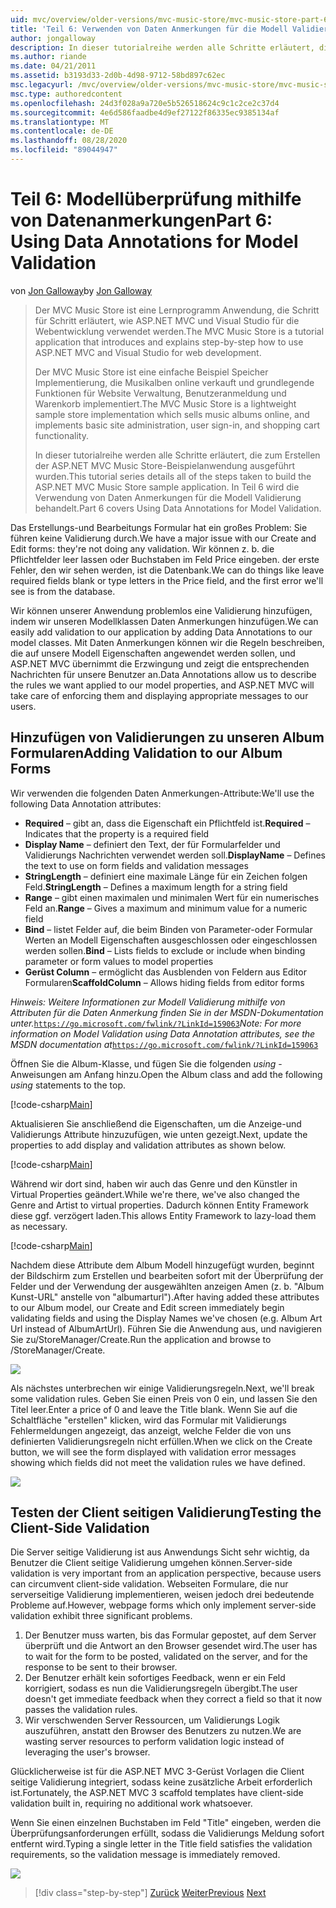 ```yaml
---
uid: mvc/overview/older-versions/mvc-music-store/mvc-music-store-part-6
title: 'Teil 6: Verwenden von Daten Anmerkungen für die Modell Validierung | Microsoft-Dokumentation'
author: jongalloway
description: In dieser tutorialreihe werden alle Schritte erläutert, die zum Erstellen der ASP.NET MVC Music Store-Beispielanwendung ausgeführt wurden. Teil 6 umfasst die Verwendung von Daten Anmerkungen für Modell V...
ms.author: riande
ms.date: 04/21/2011
ms.assetid: b3193d33-2d0b-4d98-9712-58bd897c62ec
msc.legacyurl: /mvc/overview/older-versions/mvc-music-store/mvc-music-store-part-6
msc.type: authoredcontent
ms.openlocfilehash: 24d3f028a9a720e5b526518624c9c1c2ce2c37d4
ms.sourcegitcommit: 4e6d586faadbe4d9ef27122f86335ec9385134af
ms.translationtype: MT
ms.contentlocale: de-DE
ms.lasthandoff: 08/28/2020
ms.locfileid: "89044947"
---
```

# <a name="part-6-using-data-annotations-for-model-validation"></a><span data-ttu-id="f421a-104">Teil 6: Modellüberprüfung mithilfe von Datenanmerkungen</span><span class="sxs-lookup"><span data-stu-id="f421a-104">Part 6: Using Data Annotations for Model Validation</span></span>

<span data-ttu-id="f421a-105">von [Jon Galloway](https://github.com/jongalloway)</span><span class="sxs-lookup"><span data-stu-id="f421a-105">by [Jon Galloway](https://github.com/jongalloway)</span></span>

> <span data-ttu-id="f421a-106">Der MVC Music Store ist eine Lernprogramm Anwendung, die Schritt für Schritt erläutert, wie ASP.NET MVC und Visual Studio für die Webentwicklung verwendet werden.</span><span class="sxs-lookup"><span data-stu-id="f421a-106">The MVC Music Store is a tutorial application that introduces and explains step-by-step how to use ASP.NET MVC and Visual Studio for web development.</span></span>  
>   
> <span data-ttu-id="f421a-107">Der MVC Music Store ist eine einfache Beispiel Speicher Implementierung, die Musikalben online verkauft und grundlegende Funktionen für Website Verwaltung, Benutzeranmeldung und Warenkorb implementiert.</span><span class="sxs-lookup"><span data-stu-id="f421a-107">The MVC Music Store is a lightweight sample store implementation which sells music albums online, and implements basic site administration, user sign-in, and shopping cart functionality.</span></span>  
>   
> <span data-ttu-id="f421a-108">In dieser tutorialreihe werden alle Schritte erläutert, die zum Erstellen der ASP.NET MVC Music Store-Beispielanwendung ausgeführt wurden.</span><span class="sxs-lookup"><span data-stu-id="f421a-108">This tutorial series details all of the steps taken to build the ASP.NET MVC Music Store sample application.</span></span> <span data-ttu-id="f421a-109">In Teil 6 wird die Verwendung von Daten Anmerkungen für die Modell Validierung behandelt.</span><span class="sxs-lookup"><span data-stu-id="f421a-109">Part 6 covers Using Data Annotations for Model Validation.</span></span>

<span data-ttu-id="f421a-110">Das Erstellungs-und Bearbeitungs Formular hat ein großes Problem: Sie führen keine Validierung durch.</span><span class="sxs-lookup"><span data-stu-id="f421a-110">We have a major issue with our Create and Edit forms: they're not doing any validation.</span></span> <span data-ttu-id="f421a-111">Wir können z. b. die Pflichtfelder leer lassen oder Buchstaben im Feld Price eingeben. der erste Fehler, den wir sehen werden, ist die Datenbank.</span><span class="sxs-lookup"><span data-stu-id="f421a-111">We can do things like leave required fields blank or type letters in the Price field, and the first error we'll see is from the database.</span></span>

<span data-ttu-id="f421a-112">Wir können unserer Anwendung problemlos eine Validierung hinzufügen, indem wir unseren Modellklassen Daten Anmerkungen hinzufügen.</span><span class="sxs-lookup"><span data-stu-id="f421a-112">We can easily add validation to our application by adding Data Annotations to our model classes.</span></span> <span data-ttu-id="f421a-113">Mit Daten Anmerkungen können wir die Regeln beschreiben, die auf unsere Modell Eigenschaften angewendet werden sollen, und ASP.NET MVC übernimmt die Erzwingung und zeigt die entsprechenden Nachrichten für unsere Benutzer an.</span><span class="sxs-lookup"><span data-stu-id="f421a-113">Data Annotations allow us to describe the rules we want applied to our model properties, and ASP.NET MVC will take care of enforcing them and displaying appropriate messages to our users.</span></span>

## <a name="adding-validation-to-our-album-forms"></a><span data-ttu-id="f421a-114">Hinzufügen von Validierungen zu unseren Album Formularen</span><span class="sxs-lookup"><span data-stu-id="f421a-114">Adding Validation to our Album Forms</span></span>

<span data-ttu-id="f421a-115">Wir verwenden die folgenden Daten Anmerkungen-Attribute:</span><span class="sxs-lookup"><span data-stu-id="f421a-115">We'll use the following Data Annotation attributes:</span></span>

- <span data-ttu-id="f421a-116">**Required** – gibt an, dass die Eigenschaft ein Pflichtfeld ist.</span><span class="sxs-lookup"><span data-stu-id="f421a-116">**Required** – Indicates that the property is a required field</span></span>
- <span data-ttu-id="f421a-117">**Display Name** – definiert den Text, der für Formularfelder und Validierungs Nachrichten verwendet werden soll.</span><span class="sxs-lookup"><span data-stu-id="f421a-117">**DisplayName** – Defines the text to use on form fields and validation messages</span></span>
- <span data-ttu-id="f421a-118">**StringLength** – definiert eine maximale Länge für ein Zeichen folgen Feld.</span><span class="sxs-lookup"><span data-stu-id="f421a-118">**StringLength** – Defines a maximum length for a string field</span></span>
- <span data-ttu-id="f421a-119">**Range** – gibt einen maximalen und minimalen Wert für ein numerisches Feld an.</span><span class="sxs-lookup"><span data-stu-id="f421a-119">**Range** – Gives a maximum and minimum value for a numeric field</span></span>
- <span data-ttu-id="f421a-120">**Bind** – listet Felder auf, die beim Binden von Parameter-oder Formular Werten an Modell Eigenschaften ausgeschlossen oder eingeschlossen werden sollen.</span><span class="sxs-lookup"><span data-stu-id="f421a-120">**Bind** – Lists fields to exclude or include when binding parameter or form values to model properties</span></span>
- <span data-ttu-id="f421a-121">**Gerüst Column** – ermöglicht das Ausblenden von Feldern aus Editor Formularen</span><span class="sxs-lookup"><span data-stu-id="f421a-121">**ScaffoldColumn** – Allows hiding fields from editor forms</span></span>

<span data-ttu-id="f421a-122">*Hinweis: Weitere Informationen zur Modell Validierung mithilfe von Attributen für die Daten Anmerkung finden Sie in der MSDN-Dokumentation unter.*[`https://go.microsoft.com/fwlink/?LinkId=159063`](https://go.microsoft.com/fwlink/?LinkId=159063)</span><span class="sxs-lookup"><span data-stu-id="f421a-122">*Note: For more information on Model Validation using Data Annotation attributes, see the MSDN documentation at*[`https://go.microsoft.com/fwlink/?LinkId=159063`](https://go.microsoft.com/fwlink/?LinkId=159063)</span></span>

<span data-ttu-id="f421a-123">Öffnen Sie die Album-Klasse, und fügen Sie die folgenden *using* -Anweisungen am Anfang hinzu.</span><span class="sxs-lookup"><span data-stu-id="f421a-123">Open the Album class and add the following *using* statements to the top.</span></span>

[!code-csharp[Main](mvc-music-store-part-6/samples/sample1.cs)]

<span data-ttu-id="f421a-124">Aktualisieren Sie anschließend die Eigenschaften, um die Anzeige-und Validierungs Attribute hinzuzufügen, wie unten gezeigt.</span><span class="sxs-lookup"><span data-stu-id="f421a-124">Next, update the properties to add display and validation attributes as shown below.</span></span>

[!code-csharp[Main](mvc-music-store-part-6/samples/sample2.cs)]

<span data-ttu-id="f421a-125">Während wir dort sind, haben wir auch das Genre und den Künstler in Virtual Properties geändert.</span><span class="sxs-lookup"><span data-stu-id="f421a-125">While we're there, we've also changed the Genre and Artist to virtual properties.</span></span> <span data-ttu-id="f421a-126">Dadurch können Entity Framework diese ggf. verzögert laden.</span><span class="sxs-lookup"><span data-stu-id="f421a-126">This allows Entity Framework to lazy-load them as necessary.</span></span>

[!code-csharp[Main](mvc-music-store-part-6/samples/sample3.cs)]

<span data-ttu-id="f421a-127">Nachdem diese Attribute dem Album Modell hinzugefügt wurden, beginnt der Bildschirm zum Erstellen und bearbeiten sofort mit der Überprüfung der Felder und der Verwendung der ausgewählten anzeigen Amen (z. b. "Album Kunst-URL" anstelle von "albumarturl").</span><span class="sxs-lookup"><span data-stu-id="f421a-127">After having added these attributes to our Album model, our Create and Edit screen immediately begin validating fields and using the Display Names we've chosen (e.g. Album Art Url instead of AlbumArtUrl).</span></span> <span data-ttu-id="f421a-128">Führen Sie die Anwendung aus, und navigieren Sie zu/StoreManager/Create.</span><span class="sxs-lookup"><span data-stu-id="f421a-128">Run the application and browse to /StoreManager/Create.</span></span>

![](mvc-music-store-part-6/_static/image1.png)

<span data-ttu-id="f421a-129">Als nächstes unterbrechen wir einige Validierungsregeln.</span><span class="sxs-lookup"><span data-stu-id="f421a-129">Next, we'll break some validation rules.</span></span> <span data-ttu-id="f421a-130">Geben Sie einen Preis von 0 ein, und lassen Sie den Titel leer.</span><span class="sxs-lookup"><span data-stu-id="f421a-130">Enter a price of 0 and leave the Title blank.</span></span> <span data-ttu-id="f421a-131">Wenn Sie auf die Schaltfläche "erstellen" klicken, wird das Formular mit Validierungs Fehlermeldungen angezeigt, das anzeigt, welche Felder die von uns definierten Validierungsregeln nicht erfüllen.</span><span class="sxs-lookup"><span data-stu-id="f421a-131">When we click on the Create button, we will see the form displayed with validation error messages showing which fields did not meet the validation rules we have defined.</span></span>

![](mvc-music-store-part-6/_static/image2.png)

## <a name="testing-the-client-side-validation"></a><span data-ttu-id="f421a-132">Testen der Client seitigen Validierung</span><span class="sxs-lookup"><span data-stu-id="f421a-132">Testing the Client-Side Validation</span></span>

<span data-ttu-id="f421a-133">Die Server seitige Validierung ist aus Anwendungs Sicht sehr wichtig, da Benutzer die Client seitige Validierung umgehen können.</span><span class="sxs-lookup"><span data-stu-id="f421a-133">Server-side validation is very important from an application perspective, because users can circumvent client-side validation.</span></span> <span data-ttu-id="f421a-134">Webseiten Formulare, die nur serverseitige Validierung implementieren, weisen jedoch drei bedeutende Probleme auf.</span><span class="sxs-lookup"><span data-stu-id="f421a-134">However, webpage forms which only implement server-side validation exhibit three significant problems.</span></span>

1. <span data-ttu-id="f421a-135">Der Benutzer muss warten, bis das Formular gepostet, auf dem Server überprüft und die Antwort an den Browser gesendet wird.</span><span class="sxs-lookup"><span data-stu-id="f421a-135">The user has to wait for the form to be posted, validated on the server, and for the response to be sent to their browser.</span></span>
2. <span data-ttu-id="f421a-136">Der Benutzer erhält kein sofortiges Feedback, wenn er ein Feld korrigiert, sodass es nun die Validierungsregeln übergibt.</span><span class="sxs-lookup"><span data-stu-id="f421a-136">The user doesn't get immediate feedback when they correct a field so that it now passes the validation rules.</span></span>
3. <span data-ttu-id="f421a-137">Wir verschwenden Server Ressourcen, um Validierungs Logik auszuführen, anstatt den Browser des Benutzers zu nutzen.</span><span class="sxs-lookup"><span data-stu-id="f421a-137">We are wasting server resources to perform validation logic instead of leveraging the user's browser.</span></span>

<span data-ttu-id="f421a-138">Glücklicherweise ist für die ASP.NET MVC 3-Gerüst Vorlagen die Client seitige Validierung integriert, sodass keine zusätzliche Arbeit erforderlich ist.</span><span class="sxs-lookup"><span data-stu-id="f421a-138">Fortunately, the ASP.NET MVC 3 scaffold templates have client-side validation built in, requiring no additional work whatsoever.</span></span>

<span data-ttu-id="f421a-139">Wenn Sie einen einzelnen Buchstaben im Feld "Title" eingeben, werden die Überprüfungsanforderungen erfüllt, sodass die Validierungs Meldung sofort entfernt wird.</span><span class="sxs-lookup"><span data-stu-id="f421a-139">Typing a single letter in the Title field satisfies the validation requirements, so the validation message is immediately removed.</span></span>

![](mvc-music-store-part-6/_static/image3.png)

> [!div class="step-by-step"]
> <span data-ttu-id="f421a-140">[Zurück](mvc-music-store-part-5.md)
> [Weiter](mvc-music-store-part-7.md)</span><span class="sxs-lookup"><span data-stu-id="f421a-140">[Previous](mvc-music-store-part-5.md)
[Next](mvc-music-store-part-7.md)</span></span>
